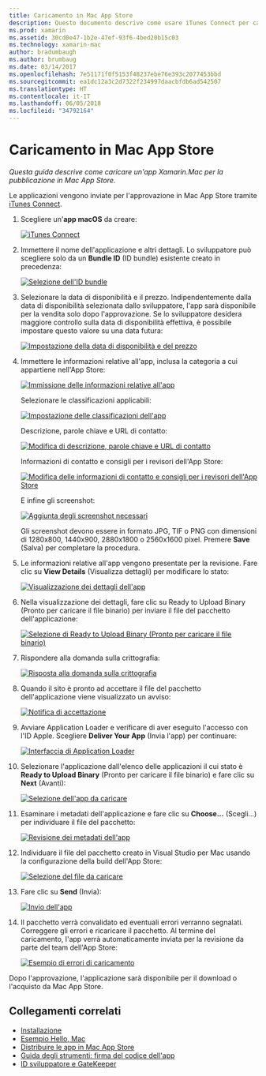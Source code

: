 ```yaml
---
title: Caricamento in Mac App Store
description: Questo documento descrive come usare iTunes Connect per caricare un'app Xamarin.Mac in Mac App Store. Vengono esaminate le informazioni richieste da iTunes Connect per completare il processo.
ms.prod: xamarin
ms.assetid: 30cd0e47-1b2e-47ef-93f6-4bed20b15c03
ms.technology: xamarin-mac
author: bradumbaugh
ms.author: brumbaug
ms.date: 03/14/2017
ms.openlocfilehash: 7e51171f0f5153f48237ebe76e393c2077453bbd
ms.sourcegitcommit: ea1dc12a3c2d7322f234997daacbfdb6ad542507
ms.translationtype: HT
ms.contentlocale: it-IT
ms.lasthandoff: 06/05/2018
ms.locfileid: "34792164"
---
```

# <a name="upload-to-mac-app-store"></a>Caricamento in Mac App Store

_Questa guida descrive come caricare un'app Xamarin.Mac per la pubblicazione in Mac App Store._

Le applicazioni vengono inviate per l'approvazione in Mac App Store tramite [iTunes Connect](http://itunesconnect.apple.com/).

1. Scegliere un'**app macOS** da creare: 

    [![](uploading-images/image65.png "iTunes Connect")](uploading-images/image65.png#lightbox)

2. Immettere il nome dell'applicazione e altri dettagli. Lo sviluppatore può scegliere solo da un **Bundle ID** (ID bundle) esistente creato in precedenza: 

    [![](uploading-images/image66.png "Selezione dell'ID bundle")](uploading-images/image66.png#lightbox)

3. Selezionare la data di disponibilità e il prezzo. Indipendentemente dalla data di disponibilità selezionata dallo sviluppatore, l'app sarà disponibile per la vendita solo dopo l'approvazione. Se lo sviluppatore desidera maggiore controllo sulla data di disponibilità effettiva, è possibile impostare questo valore su una data futura: 

    [![](uploading-images/image67.png "Impostazione della data di disponibilità e del prezzo")](uploading-images/image67.png#lightbox)

4. Immettere le informazioni relative all'app, inclusa la categoria a cui appartiene nell'App Store: 

    [![](uploading-images/image68.png "Immissione delle informazioni relative all'app")](uploading-images/image68.png#lightbox) 

    Selezionare le classificazioni applicabili: 

    [![](uploading-images/image69.png "Impostazione delle classificazioni dell'app")](uploading-images/image69.png#lightbox) 

    Descrizione, parole chiave e URL di contatto: 

    [![](uploading-images/image70.png "Modifica di descrizione, parole chiave e URL di contatto")](uploading-images/image70.png#lightbox) 

    Informazioni di contatto e consigli per i revisori dell'App Store: 

    [![](uploading-images/image71.png "Modifica delle informazioni di contatto e consigli per i revisori dell'App Store")](uploading-images/image71.png#lightbox) 

    E infine gli screenshot: 

    [![](uploading-images/image72.png "Aggiunta degli screenshot necessari")](uploading-images/image72.png#lightbox) 

    Gli screenshot devono essere in formato JPG, TIF o PNG con dimensioni di 1280x800, 1440x900, 2880x1800 o 2560x1600 pixel. Premere **Save** (Salva) per completare la procedura.

5. Le informazioni relative all'app vengono presentate per la revisione. Fare clic su **View Details** (Visualizza dettagli) per modificare lo stato: 

    [![](uploading-images/image73.png "Visualizzazione dei dettagli dell'app")](uploading-images/image73.png#lightbox)

6. Nella visualizzazione dei dettagli, fare clic su Ready to Upload Binary (Pronto per caricare il file binario) per inviare il file del pacchetto dell'applicazione: 

    [![](uploading-images/image74.png "Selezione di Ready to Upload Binary (Pronto per caricare il file binario)")](uploading-images/image74.png#lightbox)

7. Rispondere alla domanda sulla crittografia: 

    [![](uploading-images/image75.png "Risposta alla domanda sulla crittografia")](uploading-images/image75.png#lightbox)

8. Quando il sito è pronto ad accettare il file del pacchetto dell'applicazione viene visualizzato un avviso: 

    [![](uploading-images/image76.png "Notifica di accettazione")](uploading-images/image76.png#lightbox)

9. Avviare Application Loader e verificare di aver eseguito l'accesso con l'ID Apple.
Scegliere **Deliver Your App** (Invia l'app) per continuare: 

    [![](uploading-images/image77.png "Interfaccia di Application Loader")](uploading-images/image77.png#lightbox)

10. Selezionare l'applicazione dall'elenco delle applicazioni il cui stato è **Ready to Upload Binary** (Pronto per caricare il file binario) e fare clic su **Next** (Avanti): 

    [![](uploading-images/image78.png "Selezione dell'app da caricare")](uploading-images/image78.png#lightbox)

11. Esaminare i metadati dell'applicazione e fare clic su **Choose...**  (Scegli...) per individuare il file del pacchetto: 

    [![](uploading-images/image79.png "Revisione dei metadati dell'app")](uploading-images/image79.png#lightbox)

12. Individuare il file del pacchetto creato in Visual Studio per Mac usando la configurazione della build dell'App Store: 

    [![](uploading-images/image80.png "Selezione del file da caricare")](uploading-images/image80.png#lightbox)

13. Fare clic su **Send** (Invia): 

    [![](uploading-images/image81.png "Invio dell'app")](uploading-images/image81.png#lightbox)

14. Il pacchetto verrà convalidato ed eventuali errori verranno segnalati. Correggere gli errori e ricaricare il pacchetto. Al termine del caricamento, l'app verrà automaticamente inviata per la revisione da parte del team dell'App Store: 

    [![](uploading-images/image82.png "Esempio di errori di caricamento")](uploading-images/image82.png#lightbox)

Dopo l'approvazione, l'applicazione sarà disponibile per il download o l'acquisto da Mac App Store.

## <a name="related-links"></a>Collegamenti correlati

- [Installazione](~//mac/get-started/installation.md)
- [Esempio Hello, Mac](~//mac/get-started/hello-mac.md)
- [Distribuire le app in Mac App Store](https://developer.apple.com/devcenter/mac/checklist/)
- [Guida degli strumenti: firma del codice dell'app](https://developer.apple.com/library/mac/#documentation/ToolsLanguages/Conceptual/OSXWorkflowGuide/CodeSigning/CodeSigning.html)
- [ID sviluppatore e GateKeeper](https://developer.apple.com/resources/developer-id/)
